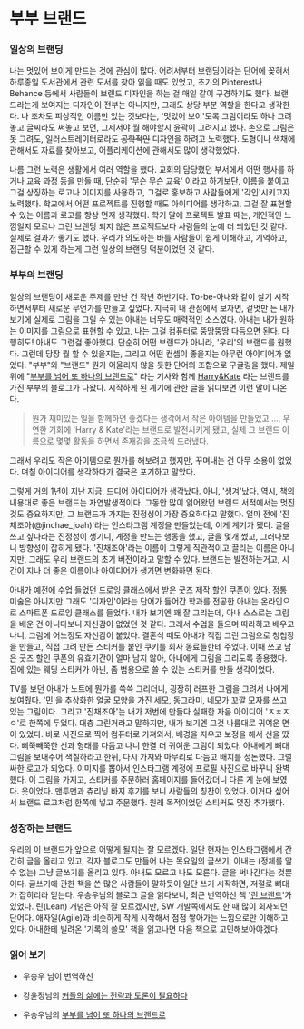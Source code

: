 # 부부 브랜드

### 일상의 브랜딩

나는 멋있어 보이게 만드는 것에 관심이 많다. 어려서부터 브랜딩이라는 단어에 꽂혀서 하루종일 도서관에서 관련 도서를 찾아 읽을 때도 있었고, 초기의 Pinterest나 Behance 등에서 사람들이 브랜드 디자인을 하는 걸 매일 같이 구경하기도 했다. 브랜드라는게 보여지는 디자인이 전부는 아니지만, 그래도 상당 부분 역할을 한다고 생각한다. 나 조차도 피상적인 이름만 있는 것보다는, '멋있어 보이'도록 그림이라도 하나 그려놓고 글씨라도 써놓고 보면, 그제서야 뭘 해야할지 윤곽이 그려지고 했다. 손으로 그림은 못 그려도, 일러스트레이터로라도 ~~공학적인~~ 디자인을 하려고 노력했다. 도형이나 색채에 관해서도 자료를 찾아보고, 어플리케이션에 관해서도 많이 생각했었다.

나름 그런 노력은 생활에서 여러 역할을 했다. 교회의 담당했던 부서에서 어떤 행사를 하거나 교육 과정 등을 만들 때, 단순히 '무슨 무슨 교육' 이라고 하기보단, 이름을 붙이고 그걸 상징하는 로고나 이미지를 사용하고, 그걸로 홍보하고 사람들에게 '각인'시키고자 노력했다. 학교에서 어떤 프로젝트를 진행할 때도 아이디어를 생각하고, 그걸 잘 표현할 수 있는 이름과 로고를 항상 먼저 생각했다. 학기 말에 프로젝트 발표 때는, 개인적인 느낌일지 모르나 그런 브랜딩 되지 않은 프로젝트보다 사람들의 눈에 더 띄었던 것 같다. 실제로 결과가 좋기도 했다. 우리가 의도하는 바를 사람들이 쉽게 이해하고, 기억하고, 접근할 수 있게 하는게 그런 일상의 브랜딩 덕분이었던 것 같다.



### 부부의 브랜딩

일상의 브랜딩이 새로운 주제를 만난 건 작년 하반기다. To-be-아내와 같이 살기 시작하면서부터 새로운 무언가를 만들고 싶었다. 지극히 내 관점에서 보자면, 겉멋만 든 내가 보기에 실제로 그림을 그릴 수 있는 아내는 너무도 매력적인 소스였다. 아내는 내가 원하는 이미지를 그림으로 표현할 수 있고, 나는 그걸 컴퓨터로 뚱땅뚱땅 다듬으면 된다. 다행히도! 아내도 그런걸 좋아했다. 단순히 어떤 브랜드가 아니라, '우리'의 브랜드를 원했다. 그런데 당장 뭘 할 수 있을지는, 그리고 어떤 컨셉이 좋을지는 아무런 아이디어가 없었다. "부부"와 "브랜드" 뭔가 어울리지 않을 듯한 단어의 조합으로 구글링을 했다. 제일 위에 "[부부를 넘어 또 하나의 브랜드로](https://www.hbrkorea.com/article/view/atype/ma/article_no/1419/category_id/6_1)" 라는 기사와 함께 [Harry&Kate](http://blog.naver.com/frisbee/221203029279) 라는 브랜드를 가진 부부의 블로그가 나왔다. 시작하게 된 계기에 관한 글을 읽다보면 이런 말이 나온다.

> 뭔가 재미있는 일을 함께하면 좋겠다는 생각에서 작은 아이템을 만들었고 ..., 우연한 기회에 'Harry & Kate'라는 브랜드로 발전시키게 됐고, 실제 그 브랜드 이름으로 몇몇 활동을 하면서 존재감을 조금씩 드러냈다.

그래서 우리도 작은 아이템으로 뭔가를 해보려고 했지만, 꾸며내는 건 아무 소용이 없었다. 며칠 아이디어를 생각하다가 결국은 포기하고 말았다.

그렇게 거의 1년이 지난 지금, 드디어 아이디어가 생각났다. 아니, '생겨'났다. 역시, 책의 내용대로 좋은 브랜드는 자연발생적이다. 그동안 많이 읽어왔던 브랜드 서적에서는 멋진 것도 중요하지만, 그 브랜드가 가지는 진정성이 가장 중요하다고 말했다. 얼마 전에 '진채조아(@jinchae_joah)'라는 인스타그램 계정을 만들었는데, 이게 계기가 됐다. 글을 쓰고 싶다라는 진정성이 생기니, 계정을 만드는 행동을 했고, 글을 몇개 썼고, 그러다보니 방향성이 잡히게 됐다. '진채조아'라는 이름이 그렇게 직관적이고 끌리는 이름은 아니지만, 그래도 우리 브랜드의 초기 버전이라고 말할 수 있다. 브랜드는 발전하는거고, 시간이 지나 더 좋은 이름이나 아이디어가 생기면 변화하면 된다.

아내가 예전에 수업 들었던 드로잉 클래스에서 받은 굿즈 제작 할인 쿠폰이 있다. 정통 미술은 아니지만 그래도 '디자인'이라는 단어가 들어간 학과를 전공한 아내는 온라인으로 스마트폰 드로잉 클래스를 들었다. 내가 보기엔 꽤 잘 그리는데, 아내 스스로는 그림을 배운 건 아니다보니 자신감이 없었던 것 같다. 그래서 수업을 들으며 따라하고 배우고 나니, 그림에 어느정도 자신감이 붙었다. 결혼식 때도 아내가 직접 그린 그림으로 청첩장을 만들고, 직접 그려 만든 스티커를 붙인 쿠키를 회사 동료들한테 주었다. 이때 쓰고 남은 굿즈 할인 쿠폰의 유효기간이 얼마 남지 않아, 아내에게 그림을 그리도록 종용했다. 집에 있는 웨딩 스티커가 아닌, 좀 범용으로 쓸 수 있는 스티커를 만들 생각이었다.

TV를 보던 아내가 노트에 뭔가를 쓱쓱 그리더니, 굉장히 러프한 그림을 그려서 나에게 보여줬다. '민'을 추상화한 얼굴 모양을 가진 세모, 동그라미, 네모가 꼬깔 모자를 쓰고 있는 그림이다. 그리고 '진채조아'는 내가 저번에 만들다 실패한 자음 아이디어 'ㅈㅊㅈㅇ'로 한쪽에 두었다. 대충 그린거라고 말하지만, 내가 보기엔 그것 나름대로 귀여운 면이 있었다. 바로 사진으로 찍어 컴퓨터로 가져와서, 배경을 지우고 보정을 해서 선을 땄다. 삐쭉빼쭉한 선과 형태를 다듬고 나니 한결 더 귀여운 그림이 되었다. 아내에게 뼈대 그림을 보내주어 색칠하라고 한뒤, 다시 가져와 마무리로 다듬고 배치를 정돈했다. 그럴싸한 로고가 되었다. 이미지를 뽑아서 인스타그램 계정에 프로필 사진으로 바꾸니 완벽했다. 이 그림을 가지고, 스티커를 주문하러 홈페이지를 들어갔더니 다른 게 눈에 보였다. 옷이었다. 맨투맨과 츄리닝 바지 후기를 보니 사람들의 칭찬이 있었다. 이거다 싶어서 브랜드 로고처럼 한쪽에 넣고 주문했다. 원래 목적이었던 스티커도 몇장 추가했다. 



### 성장하는 브랜드

우리의 이 브랜드가 앞으로 어떻게 될지는 잘 모르겠다. 일단 현재는 인스타그램에서 간간히 글을 올리고 있고, 각자 블로그도 만들어 나는 목요일의 글쓰기, 아내는 (정체를 알 수 없는) 그냥 글쓰기를 올리고 있다. 아내도 모르고 나도 모른다. 글을 써나간다는 것뿐이다. 글쓰기에 관한 책을 쓴 많은 사람들이 말하듯이 일단 쓰기 시작하면, 저절로 뼈대가 잡히리라 믿는다. 우승우님의 블로그 글을 읽다보니, 최근 번역하신 책 '[린 브랜드](https://coupa.ng/bJmE9y)'가 있었다. 린(Lean) 개념은 아직 잘 모르겠지만, SW 개발쪽에서도 한 때 많이 회자되던 단어다. 애자일(Agile)과 비슷하게 작게 시작해서 점점 쌓아가는 느낌으로만 이해하고 있다. 아내한테 빌려온 '기록의 쓸모' 책을 읽고나면 다음 책으로 고민해보아야겠다.



### 읽어 보기

* 우승우 님이 번역하신

* 강윤정님의 [커플의 삶에는 전략과 토론이 필요하다](https://www.hbrkorea.com/article/view/atype/ma/article_no/1418?fbclid=IwAR0t_K9BUyMBKr3F_raPVvU9Vhn-fynmMSfOegaMgPgF-m5W1LFRZobiQo8/category_id/6_1)

* 우승우님의 [부부를 넘어 또 하나의 브랜드로](https://www.hbrkorea.com/article/view/atype/ma/article_no/1419/category_id/6_1)
